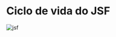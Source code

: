 # Ciclo de vida do JSF
![jsf](https://github.com/user-attachments/assets/fceb7c1f-3a1a-433b-bf5d-e06e24f13420)

